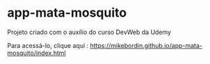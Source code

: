# app-mata-mosquito
Projeto criado com o auxílio do curso DevWeb da Udemy

Para acessá-lo, clique aqui : https://mikebordin.github.io/app-mata-mosquito/index.html
